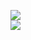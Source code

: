 [![](https://img.shields.io/badge/Made%20With-Github%20Spray-lightgrey.svg?style=for-the-badge&logo=github)](https://github.com/Annihil/github-spray#20635)  
[![](https://i.imgur.com/2DrTn0Z.gif)](https://github.com/Annihil/github-spray)
